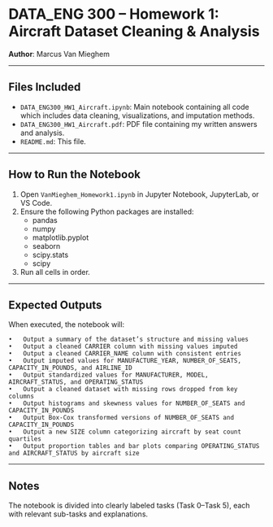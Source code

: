 # DATA_ENG 300 – Homework 1: Aircraft Dataset Cleaning & Analysis  
**Author**: Marcus Van Mieghem

---

## Files Included

- `DATA_ENG300_HW1_Aircraft.ipynb`: Main notebook containing all code which includes data cleaning, visualizations, and imputation methods.
- `DATA_ENG300_HW1_Aircraft.pdf`: PDF file containing my written answers and analysis.
- `README.md`: This file.

---

## How to Run the Notebook

1. Open `VanMieghem_Homework1.ipynb` in Jupyter Notebook, JupyterLab, or VS Code.
2. Ensure the following Python packages are installed:
    - pandas  
    - numpy  
    - matplotlib.pyplot  
    - seaborn  
    - scipy.stats
    - scipy
3. Run all cells in order.

---

## Expected Outputs

When executed, the notebook will:

	•	Output a summary of the dataset’s structure and missing values
	•	Output a cleaned CARRIER column with missing values imputed
	•	Output a cleaned CARRIER_NAME column with consistent entries
	•	Output imputed values for MANUFACTURE_YEAR, NUMBER_OF_SEATS, CAPACITY_IN_POUNDS, and AIRLINE_ID
	•	Output standardized values for MANUFACTURER, MODEL, AIRCRAFT_STATUS, and OPERATING_STATUS
	•	Output a cleaned dataset with missing rows dropped from key columns
	•	Output histograms and skewness values for NUMBER_OF_SEATS and CAPACITY_IN_POUNDS
	•	Output Box-Cox transformed versions of NUMBER_OF_SEATS and CAPACITY_IN_POUNDS
	•	Output a new SIZE column categorizing aircraft by seat count quartiles
	•	Output proportion tables and bar plots comparing OPERATING_STATUS and AIRCRAFT_STATUS by aircraft size

---

## Notes

The notebook is divided into clearly labeled tasks (Task 0–Task 5), each with relevant sub-tasks and explanations.